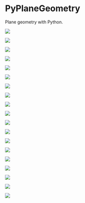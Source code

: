 # PyPlaneGeometry

Plane geometry with Python.

![](https://github.com/stla/PyPlaneGeometry/raw/main/planegeometry/examples/triangularApollonianGasket.png)

![](https://github.com/stla/PyPlaneGeometry/raw/main/planegeometry/examples/ApollonianIcosahedralGasket.png)

![](https://github.com/stla/PyPlaneGeometry/raw/main/planegeometry/examples/NestedSteinerChains.png)

![](https://github.com/stla/PyPlaneGeometry/raw/main/planegeometry/examples/SteinerChainWithEllipse.png)

![](https://github.com/stla/PyPlaneGeometry/raw/main/planegeometry/examples/HyperbolicTesselation.png)

![](https://github.com/stla/PyPlaneGeometry/raw/main/planegeometry/examples/EllipticalSteinerChain.gif)

![](https://github.com/stla/PyPlaneGeometry/raw/main/planegeometry/examples/EllipticalSteinerChain3D.gif)

![](https://github.com/stla/PyPlaneGeometry/raw/main/planegeometry/examples/ApollonianGasket.png)

![](https://github.com/stla/PyPlaneGeometry/raw/main/planegeometry/examples/NestedSteinerChains.gif)

![](https://github.com/stla/PyPlaneGeometry/raw/main/planegeometry/examples/EllipticalNestedSteinerChains.gif)

![](https://github.com/stla/PyPlaneGeometry/raw/main/planegeometry/examples/EllipticalNestedSteinerChains3D.gif)

![](https://github.com/stla/PyPlaneGeometry/raw/main/planegeometry/examples/EllipticalNestedSteinerChains3D_2.gif)

![](https://github.com/stla/PyPlaneGeometry/raw/main/planegeometry/examples/EllipticalNestedSteinerChains3D_3.gif)

![](https://github.com/stla/PyPlaneGeometry/raw/main/planegeometry/examples/ApollonianGasket.gif)

![](https://github.com/stla/PyPlaneGeometry/raw/main/planegeometry/examples/ModularTessellation.gif)

![](https://github.com/stla/PyPlaneGeometry/raw/main/planegeometry/examples/Inversions.png)

![](https://github.com/stla/PyPlaneGeometry/raw/main/planegeometry/examples/EllipticalBilliard.gif)

![](https://github.com/stla/PyPlaneGeometry/raw/main/planegeometry/examples/HyperbolicTesselation2.png)

![](https://github.com/stla/PyPlaneGeometry/raw/main/planegeometry/examples/SchottkyCircles.png)

